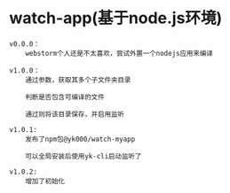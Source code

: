 # watch-app(基于node.js环境)

    v0.0.0：
        webstorm个人还是不太喜欢，尝试外置一个nodejs应用来编译

    v1.0.0：
        通过参数，获取其多个子文件夹目录

        判断是否包含可编译的文件

        通过则将该目录保存，并启用监听

    v1.0.1:
        发布了npm包@yk000/watch-myapp

        可以全局安装后使用yk-cli启动监听了

    v1.0.2:
        增加了初始化
